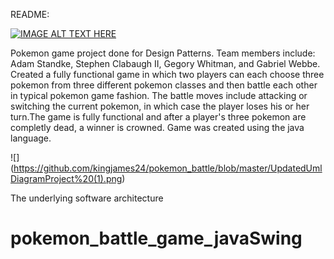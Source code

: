 README: 

[![IMAGE ALT TEXT HERE](http://img.youtube.com/vi/usbbpN5EdIk/0.jpg)](https://youtu.be/usbbpN5EdIk)

Pokemon game project done for Design Patterns. Team members include: Adam Standke, Stephen Clabaugh II, Gegory Whitman, and Gabriel Webbe.
Created a fully functional game in which two players can each choose three pokemon from three different pokemon classes and then battle each other
in typical pokemon game fashion. The battle moves include attacking or switching the current pokemon, in which case the player loses his or her turn.The
game is fully functional and after a player's three pokemon are completly dead, a winner is crowned. Game was created using the java language.

![] (https://github.com/kingjames24/pokemon_battle/blob/master/UpdatedUmlDiagramProject%20(1).png)

The underlying software architecture
	
# pokemon_battle_game_javaSwing
